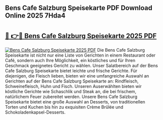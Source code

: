 ## Bens Cafe Salzburg Speisekarte PDF Download Online 2025 7Hda4

# <h2><a href="http://gc6xkp.nevu.top/?p=Bens+Cafe+Salzburg+Speisekarte">🔗 👉🔴 Bens Cafe Salzburg Speisekarte 2025 PDF</a></h2>

[![Bens Cafe Salzburg Speisekarte 2025 PDF](https://i.imgur.com/dBaPXMq.png)](http://gc6xkp.nevu.top/?p=Bens+Cafe+Salzburg+Speisekarte)
Die Bens Cafe Salzburg Speisekarte ist nicht nur eine Liste von Gerichten in einem Restaurant oder Café, sondern auch Ihre Möglichkeit, ein köstliches und für Ihren Geschmack geeignetes Gericht zu wählen. Unser Salatbereich auf der Bens Cafe Salzburg Speisekarte bietet leichte und frische Gerichte. Für diejenigen, die Fleisch lieben, bieten wir eine umfangreiche Auswahl an Gerichten auf der Bens Cafe Salzburg Speisekarte an: Rindfleisch, Schweinefleisch, Huhn und Fisch. Unseren Auserwählten bieten wir köstliche Gerichte wie Schaschlik und Steak an, die bei frischem, natürlichem Feuer zubereitet werden. Unsere Bens Cafe Salzburg Speisekarte bietet eine große Auswahl an Desserts, von traditionellen Torten und Kuchen bis hin zu exquisiten Crème Brûlée und Schokoladenkapsel-Desserts.
